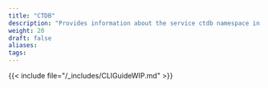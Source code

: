 ```yaml
---
title: "CTDB"
description: "Provides information about the service ctdb namespace in the TrueNAS CLI. Includes command syntax and common commands."
weight: 20
draft: false
aliases:
tags: 
---
```


{{< include file="/_includes/CLIGuideWIP.md" >}}
